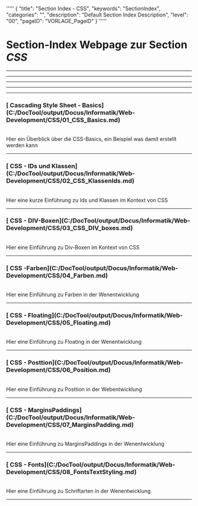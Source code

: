 '''''
{
"title": "Section Index - CSS",
"keywords": "SectionIndex",
"categories": "",
"description": "Default Section Index Description",
"level": "00",
"pageID": "VORLAGE_PageID"
}
'''''


<h1>Section-Index Webpage zur Section <i>CSS</i></h1>

<hr><hr><hr><hr><hr>


<h3>[ Cascading Style Sheet - Basics](C:/DocTool/output/Docus/Informatik/Web-Development/CSS/01_CSS_Basics.md)</h3><br>Hier ein Überblick über die CSS-Basics, ein Beispiel was damit erstellt werden kann<hr>


<h3>[ CSS - IDs und Klassen](C:/DocTool/output/Docus/Informatik/Web-Development/CSS/02_CSS_KlassenIds.md)</h3><br>Hier eine kurze Einführung zu Ids und Klassen im Kontext von CSS<hr>


<h3>[ CSS - DIV-Boxen](C:/DocTool/output/Docus/Informatik/Web-Development/CSS/03_CSS_DIV_boxes.md)</h3><br>Hier eine Einführung zu Div-Boxen im Kontext von CSS<hr>


<h3>[ CSS -Farben](C:/DocTool/output/Docus/Informatik/Web-Development/CSS/04_Farben.md)</h3><br>Hier eine Einführung zu Farben in der Wenentwicklung<hr>


<h3>[ CSS - Floating](C:/DocTool/output/Docus/Informatik/Web-Development/CSS/05_Floating.md)</h3><br>Hier eine Einführung zu Floating in der Wenentwicklung<hr>


<h3>[ CSS - Posttion](C:/DocTool/output/Docus/Informatik/Web-Development/CSS/06_Position.md)</h3><br>Hier eine Einführung zu Posttion in der Webentwicklung<hr>


<h3>[ CSS - MarginsPaddings](C:/DocTool/output/Docus/Informatik/Web-Development/CSS/07_MarginsPadding.md)</h3><br>Hier eine Einführung zu MarginsPaddings in der Wenentwicklung<hr>


<h3>[ CSS - Fonts](C:/DocTool/output/Docus/Informatik/Web-Development/CSS/08_FontsTextStyling.md)</h3><br>Hier eine Einführung zu Schriftarten in der Wenentwicklung<hr>